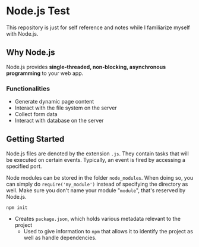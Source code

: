 # Node.js Test

This repository is just for self reference and notes while I familiarize myself with Node.js.

## Why Node.js

Node.js provides <b>single-threaded, non-blocking, asynchronous programming</b> to your web app.

### Functionalities
* Generate dynamic page content
* Interact with the file system on the server
* Collect form data
* Interact with database on the server


## Getting Started

Node.js files are denoted by the extension `.js`. They contain tasks that will be executed on certain events. Typically, an event is fired by accessing a specified port.

Node modules can be stored in the folder `node_modules`. When doing so, you can simply do `require('my_module')` instead of specifying the directory as well. Make sure you don't name your module "`module`", that's reserved by Node.js.

`npm init`
* Creates `package.json`, which holds various metadata relevant to the project
    * Used to give information to `npm` that allows it to identify the project as well as handle dependencies.

